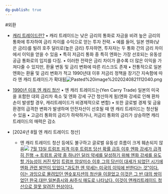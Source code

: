 ```yaml
---
dg-publish: true
---
```

#외환

- [캐리 트레이드란?](24.8.9_엔%20캐리%20청산%20시나리오에%20따른%20자산배분%20전략은.pdf#page=8&selection=0,1,5,1&color=yellow)
	• 캐리 트레이드는 낮은 금리의 통화로 자금을 비려 높은 금리의 통화에 투자하여 금리 차이를 수익으로 얻는 투자 전략. 
	• 예를 들어, 일본 엔화(낮은 금리)를 빌려 호주 달러로(높은 금리) 투자하면, 투자자는 두 통화 간의 금리 차이에서 이익을 얻을 수 있음 
    • 특히 저금리 통화 중 특히 엔화는 가장 선호되는 유동성 공급 통화로의 입지를 다짐. 
    • 이러한 전략은 금리 차이가 클수록 더 많은 이익을 가져다줄 수 있지만, 환율 변동 및 금리 변화에 따른 리스크도 존재 
    • 전통적으로 일본 엔화는 환율 및 금리 변화가 적고 1990년대 이후 저금리 정책을 장기간 지속함에 따라 엔 캐리 트레이드가 확대됨![Pasted%20image%2020240821112040.png](Pasted%20image%2020240821112040.png)

- [1990년 이후 엔 캐리 청산](24.8.9_엔%20캐리%20청산%20시나리오에%20따른%20자산배분%20전략은.pdf#page=14&selection=2,0,11,2&color=yellow)
	• 엔 캐리 트레이드는(Yen Carry Trade) 일본의 미국을 포함한 대외 금리차 축소 및 엔화 강세 구간 청산하게 됨(엔화 강세로 인해 환차손이 발생할 경우, 캐리트레이드가 비경제적으로 변함)
    • 또한 글로벌 경제 및 금융 환경의 급격한 변화가 발생하며 안전자산이 선호될 때 엔 캐리 트레이드는 청산될 수 있음
    • 고금리 통화의 금리가 하락하거나, 저금리 통화의 금리가 상승하면 캐리 트레이드의 매력은 감소

- [2024년 8월 엔 캐리 트레이드 청산]
	- 앤 캐리 트레이드 청산 등에도 불구하고 글로벌 유동성 흐름이 크게 훼손되지 않음![](Pasted%20image%2020240821113130.png)
	  [7월 13일 트럼프 피격 이후 트럼프 당선 확률 급등 이후 엔화 강세가 급격히 진행 → 트럼프 공약 중 하나인 달러 약세를 달성하기 위해 엔화 강세를 유도할 가능성이 커진 탓임](8.27_눈높이를%20낮춰야%20할%20시기의%20ETF%20투자.pdf#page=14&selection=54,0,60,46&color=yellow)
	  [트럼프 암살미수 이후 그의 당선이 대세가 되었던 시기에 엔화 관련 발언이 있었다."과도한 엔 약세는 미국의 이익에 반한다는 것"이다. 이는 과잉으로 몰려있던 엔숏포지션의 청산을 이끌었고 이것은 그 반 대의 쌍이었던 한국,대만,일본증시와 AI주식 매도로 나타났다. 이것이 앤캐리트레이드 청산으로 잘못 알려진 현상이다.](24.8.9_엔%20캐리%20청산%20시나리오에%20따른%20자산배분%20전략은.pdf#page=6&selection=52,0,139,1&color=yellow)
